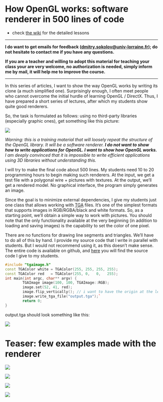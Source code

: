 # How OpenGL works: software renderer in 500 lines of code

* check [the wiki](https://github.com/ssloy/tinyrenderer/wiki/Lesson-1:-Bresenham%E2%80%99s-Line-Drawing-Algorithm) for the detailed lessons

***
**I do want to get emails for feedback (dmitry.sokolov@univ-lorraine.fr); do not hesitate to contact me if you have any questions.**

**If you are a teacher and willing to adopt this material for teaching your class your are very welcome, no authorization is needed, simply inform me by mail, it will  help me to improve the course.**
***

In this series of articles, I want to show the way OpenGL works by writing its clone (a much simplified one). Surprisingly enough, I often meet people who cannot overcome the initial hurdle of learning OpenGL / DirectX. Thus, I have prepared a short series of lectures, after which my students show quite good renderers.

So, the task is formulated as follows: using no third-party libraries (especially graphic ones), get something like this picture:

![](http://haqr.eu/framebuffer.png)

_Warning: this is a training material that will loosely repeat the structure of the OpenGL library. It will be a software renderer. **I do not want to show how to write applications for OpenGL. I want to show how OpenGL works.** I am deeply convinced that it is impossible to write efficient applications using 3D libraries without understanding this._

I will try to make the final code about 500 lines. My students need 10 to 20 programming hours to begin making such renderers. At the input, we get a test file with a polygonal wire + pictures with textures. At the output, we’ll get a rendered model. No graphical interface, the program simply generates an image.


Since the goal is to minimize external dependencies, I give my students just one class that allows working with [TGA](http://en.wikipedia.org/wiki/Truevision_TGA) files. It’s one of the simplest formats that supports images in RGB/RGBA/black and white formats. So, as a starting point, we’ll obtain a simple way to work with pictures. You should note that the only functionality available at the very beginning (in addition to loading and saving images) is the capability to set the color of one pixel.

There are no functions for drawing line segments and triangles. We’ll have to do all of this by hand. I provide my source code that I write in parallel with students. But I would not recommend using it, as this doesn’t make sense. The entire code is available on github, and [here](https://github.com/ssloy/tinyrenderer/tree/909fe20934ba5334144d2c748805690a1fa4c89f) you will find the source code I give to my students.

```C++
#include "tgaimage.h"
const TGAColor white = TGAColor(255, 255, 255, 255);
const TGAColor red   = TGAColor(255, 0,   0,   255);
int main(int argc, char** argv) {
        TGAImage image(100, 100, TGAImage::RGB);
        image.set(52, 41, red);
        image.flip_vertically(); // i want to have the origin at the left bottom corner of the image
        image.write_tga_file("output.tga");`
        return 0;
}
```

output.tga should look something like this:

![](http://www.loria.fr/~sokolovd/cg-course/img/2d3b12170b.png)



# Teaser: few examples made with the renderer

![](https://hsto.org/getpro/habr/post_images/50d/e2a/be9/50de2abe990efa345664f98c9464a4c8.png)

![](https://hsto.org/getpro/habr/post_images/e3c/d70/492/e3cd704925f52b5466ab3c4f9fbab899.png)

![](http://www.loria.fr/~sokolovd/cg-course/06-shaders/img/boggie.png) 

![](http://hsto.org/files/1ba/93f/a5a/1ba93fa5a48646e2a9614271c943b4da.png)
